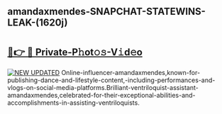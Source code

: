 ## amandaxmendes-SNAPCHAT-STATEWINS-LEAK-(1620j)


# <h2><a href="https://mediaupload.pro?-20M">🔗👉 🔴 Private-P𝚑ot𝚘𝚜-V𝚒d𝚎o</a></h2>

[![NEW UPDATED](https://i.imgur.com/0qMVB7G.gif)](https://mediaupload.pro?-20M)
Online-influencer-amandaxmendes,known-for-publishing-dance-and-lifestyle-content,-including-performances-and-vlogs-on-social-media-platforms.Brilliant-ventriloquist-assistant-amandaxmendes,celebrated-for-their-exceptional-abilities-and-accomplishments-in-assisting-ventriloquists.  